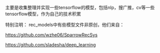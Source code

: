 主要是收集整理并实现一些tensorflow的模型，包括nlp，搜广推，cv等一些tensorflow模型，作为自己的技术积累


特别注明：
rec_models中有些模型文件非原创，他们来自：

https://github.com/wzhe06/SparrowRecSys

https://github.com/sladesha/deep_learning

